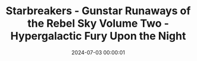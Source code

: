 ---
layout: gallery

date: 2024-07-03 00:00:01

title: Starbreakers - Gunstar Runaways of the Rebel Sky Volume Two - Hypergalactic Fury Upon the Night

folder: starbreakers2
---